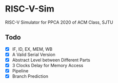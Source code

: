 # RISC-V-Sim
RISC-V Simulator for PPCA 2020 of ACM Class, SJTU
## Todo
- [x] IF, ID, EX, MEM, WB
- [x] A Valid Serial Version
- [x] Abstract Level between Different Parts
- [x] 3 Clocks Delay for Memory Access
- [x] Pipeline
- [x] Branch Prediction
